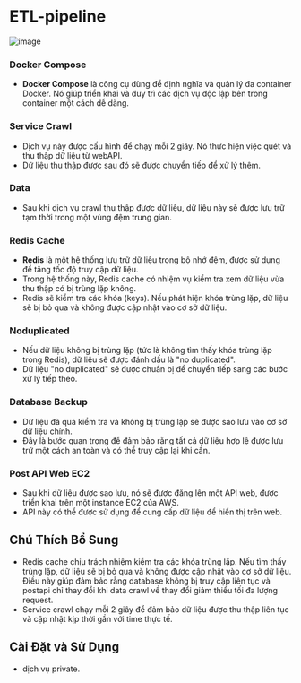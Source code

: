 # ETL-pipeline
![image](https://github.com/user-attachments/assets/cab7f279-a407-4196-97ae-e98757171223)
### Docker Compose
- **Docker Compose** là công cụ dùng để định nghĩa và quản lý đa container Docker. Nó giúp triển khai và duy trì các dịch vụ độc lập bên trong container một cách dễ dàng.

### Service Crawl
- Dịch vụ này được cấu hình để chạy mỗi 2 giây. Nó thực hiện việc quét và thu thập dữ liệu từ webAPI.
- Dữ liệu thu thập được sau đó sẽ được chuyển tiếp để xử lý thêm.

### Data
- Sau khi dịch vụ crawl thu thập được dữ liệu, dữ liệu này sẽ được lưu trữ tạm thời trong một vùng đệm trung gian.

### Redis Cache
- **Redis** là một hệ thống lưu trữ dữ liệu trong bộ nhớ đệm, được sử dụng để tăng tốc độ truy cập dữ liệu.
- Trong hệ thống này, Redis cache có nhiệm vụ kiểm tra xem dữ liệu vừa thu thập có bị trùng lặp không.
- Redis sẽ kiểm tra các khóa (keys). Nếu phát hiện khóa trùng lặp, dữ liệu sẽ bị bỏ qua và không được cập nhật vào cơ sở dữ liệu.

### Noduplicated
- Nếu dữ liệu không bị trùng lặp (tức là không tìm thấy khóa trùng lặp trong Redis), dữ liệu sẽ được đánh dấu là "no duplicated".
- Dữ liệu "no duplicated" sẽ được chuẩn bị để chuyển tiếp sang các bước xử lý tiếp theo.

### Database Backup
- Dữ liệu đã qua kiểm tra và không bị trùng lặp sẽ được sao lưu vào cơ sở dữ liệu chính.
- Đây là bước quan trọng để đảm bảo rằng tất cả dữ liệu hợp lệ được lưu trữ một cách an toàn và có thể truy cập lại khi cần.

### Post API Web EC2
- Sau khi dữ liệu được sao lưu, nó sẽ được đăng lên một API web, được triển khai trên một instance EC2 của AWS.
- API này có thể được sử dụng để cung cấp dữ liệu để hiển thị trên web.

## Chú Thích Bổ Sung
- Redis cache chịu trách nhiệm kiểm tra các khóa trùng lặp. Nếu tìm thấy trùng lặp, dữ liệu sẽ bị bỏ qua và không được cập nhật vào cơ sở dữ liệu. Điều này giúp đảm bảo rằng database không bị truy cập liên tục và postapi chỉ thay đổi khi data crawl về thay đổi giảm thiểu tối đa lượng request.
- Service crawl chạy mỗi 2 giây để đảm bảo dữ liệu được thu thập liên tục và cập nhật kịp thời gần với time thực tế.

## Cài Đặt và Sử Dụng
- dịch vụ private.

